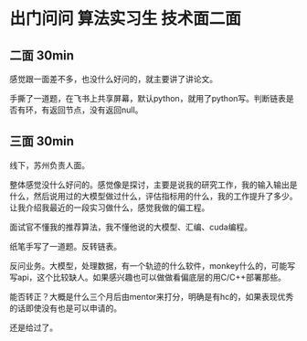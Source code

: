 # 出门问问 算法实习生 技术面二面

## 二面 30min

感觉跟一面差不多，也没什么好问的，就主要讲了讲论文。

手撕了一道题，在飞书上共享屏幕，默认python，就用了python写。判断链表是否有环，有返回节点，没有返回null。

## 三面 30min

线下，苏州负责人面。

整体感觉没什么好问的。感觉像是探讨，主要是说我的研究工作，我的输入输出是什么，然后说用过的大模型做过什么，评估指标用的什么，我的工作提升了多少。让我介绍我最近的一段实习做什么，感觉我做的偏工程。

面试官不懂我的推荐算法，我不懂他说的大模型、汇编、cuda编程。

纸笔手写了一道题。反转链表。

反问业务。大模型，处理数据，有一个轨迹的什么软件，monkey什么的，可能写写api，这个比较缺人。如果感兴趣也可以做做看偏底层的用C/C++部署那些。

能否转正？大概是什么三个月后由mentor来打分，明确是有hc的，如果表现优秀的话即使没有也是可以申请的。

还是给过了。


